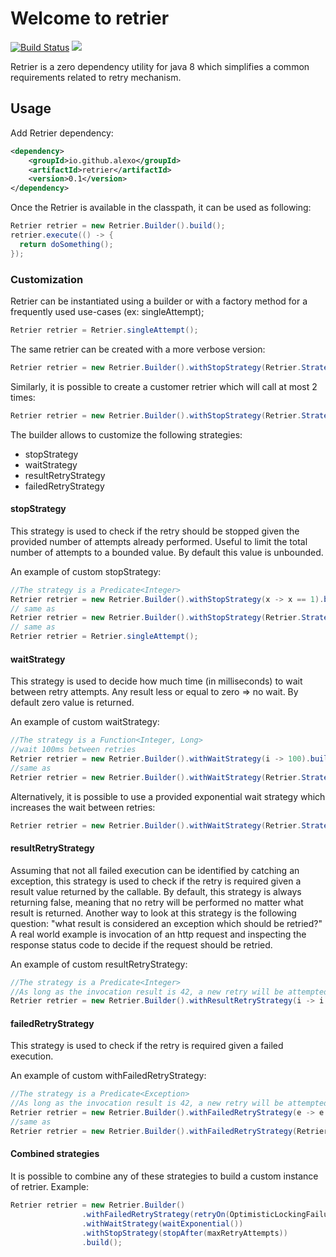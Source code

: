 # Welcome to retrier
[![Build Status](https://api.travis-ci.org/alexo/retrier.svg)](http://travis-ci.org/alexo/retrier)
[<img src="https://badges.gitter.im/alexo/spinner.svg" class="copy-button view" data-copy-text="[![Gitter chat](https://badges.gitter.im/alexo/spinnerj.svg)]">](https://gitter.im/alexo/retrier)

Retrier is a zero dependency utility for java 8 which simplifies a common requirements related to retry mechanism.

## Usage
Add Retrier dependency:

```xml
<dependency>
    <groupId>io.github.alexo</groupId>
    <artifactId>retrier</artifactId>
    <version>0.1</version>
</dependency>
```

Once the Retrier is available in the classpath, it can be used as following:
```java
Retrier retrier = new Retrier.Builder().build();
retrier.execute(() -> {
  return doSomething();
});
```

### Customization
Retrier can be instantiated using a builder or with a factory method for a frequently used use-cases (ex: singleAttempt);

```java
Retrier retrier = Retrier.singleAttempt();
```
The same retrier can be created with a more verbose version:
```java
Retrier retrier = new Retrier.Builder().withStopStrategy(Retrier.Strategies.stopAfter(1)).build();
```

Similarly, it is possible to create a customer retrier which will call at most 2 times:
```java
Retrier retrier = new Retrier.Builder().withStopStrategy(Retrier.Strategies.stopAfter(2)).build();
```

The builder allows to customize the following strategies:
* stopStrategy
* waitStrategy
* resultRetryStrategy
* failedRetryStrategy

#### stopStrategy
This strategy is used to check if the retry should be stopped given the provided number of attempts already performed.
Useful to limit the total number of attempts to a bounded value. By default this value is unbounded.

An example of custom stopStrategy:
```java
//The strategy is a Predicate<Integer>
Retrier retrier = new Retrier.Builder().withStopStrategy(x -> x == 1).build();
// same as
Retrier retrier = new Retrier.Builder().withStopStrategy(Retrier.Strategies.stopAfter(1)).build();
// same as
Retrier retrier = Retrier.singleAttempt();
```

#### waitStrategy
This strategy is used to decide how much time (in milliseconds) to wait between retry attempts. Any result less or equal to zero => no wait. By default zero value is returned.

An example of custom waitStrategy:
```java
//The strategy is a Function<Integer, Long>
//wait 100ms between retries
Retrier retrier = new Retrier.Builder().withWaitStrategy(i -> 100).build();
//same as
Retrier retrier = new Retrier.Builder().withWaitStrategy(Retrier.Strategies.waitConstantly(100)).build();
```
Alternatively, it is possible to use a provided exponential wait strategy which increases the wait between retries:
```java
Retrier retrier = new Retrier.Builder().withWaitStrategy(Retrier.Strategies.waitExponential()).build();
```

#### resultRetryStrategy
Assuming that not all failed execution can be identified by catching an exception, this strategy is used to check if the retry is required given a result value returned by the callable.
By default, this strategy is always returning false, meaning that no retry will be performed no matter what result is returned.
Another way to look at this strategy is the following question: "what result is considered an exception which should be retried?"
A real world example is invocation of an http request and inspecting the response status code to decide if the request should be retried.

An example of custom resultRetryStrategy:
```java
//The strategy is a Predicate<Integer>
//As long as the invocation result is 42, a new retry will be attempted.
Retrier retrier = new Retrier.Builder().withResultRetryStrategy(i -> i == 42).build();
```

#### failedRetryStrategy
This strategy is used to check if the retry is required given a failed execution.

An example of custom withFailedRetryStrategy:
```java
//The strategy is a Predicate<Exception>
//As long as the invocation result is 42, a new retry will be attempted.
Retrier retrier = new Retrier.Builder().withFailedRetryStrategy(e -> e instanceof TimeoutException).build();
//same as
Retrier retrier = new Retrier.Builder().withFailedRetryStrategy(Retrier.Strategies.retryOn(TimeoutException.class).build();
```

#### Combined strategies
It is possible to combine any of these strategies to build a custom instance of retrier. Example:
```java
Retrier retrier = new Retrier.Builder()
                .withFailedRetryStrategy(retryOn(OptimisticLockingFailureException.class, DataIntegrityViolationException.class))
                .withWaitStrategy(waitExponential())
                .withStopStrategy(stopAfter(maxRetryAttempts))
                .build();
```